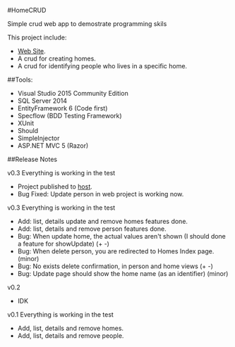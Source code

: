 #HomeCRUD

Simple crud web app to demostrate programming skils

This project include: 
* [Web Site](http://sammycristian20-001-site4.btempurl.com/).
* A crud for creating homes.
* A crud for identifying people who lives in a specific home.

##Tools:

* Visual Studio 2015 Community Edition
* SQL Server 2014
* EntityFramework 6 (Code first)
* Specflow (BDD Testing Framework)
* XUnit
* Should
* SimpleInjector
* ASP.NET MVC 5 (Razor)

##Release Notes

v0.3 Everything is working in the test

* Project published to [host](http://sammycristian20-001-site4.btempurl.com/).
* Bug Fixed: Update person in web project is working now.

v0.3 Everything is working in the test

* Add: list, details update and remove homes features done.
* Add: list, details and remove person features done.
* Bug: When update home, the actual values aren't shown (I should done a feature for showUpdate) (+ -)
* Bug: When delete person, you are redirected to Homes Index page. (minor)
* Bug: No exists delete confirmation, in person and home views (+ -)
* Bug: Update page should show the home name (as an identifier) (minor)

v0.2 

* IDK

v0.1 Everything is working in the test

* Add, list, details and remove homes.
* Add, list, details and remove people.
